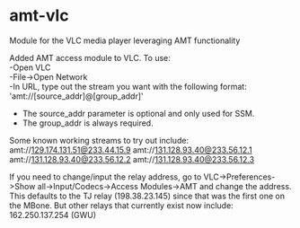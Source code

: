 # amt-vlc
Module for the VLC media player leveraging AMT functionality

Added AMT access module to VLC. To use:  
-Open VLC  
-File->Open Network  
-In URL, type out the stream you want with the following format: 'amt://[source_addr]@[group_addr]'  
* The source_addr parameter is optional and only used for SSM.  
* The group_addr is always required.  
  
Some known working streams to try out include:  
amt://129.174.131.51@233.44.15.9
amt://131.128.93.40@233.56.12.1
amt://131.128.93.40@233.56.12.2
amt://131.128.93.40@233.56.12.3

If you need to change/input the relay address, go to VLC->Preferences->Show all->Input/Codecs->Access Modules->AMT and change the address. This defaults to the TJ relay (198.38.23.145) since that was the first one on the MBone.  But other relays that currently exist now include:
162.250.137.254 (GWU)
